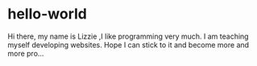 # hello-world
Hi there, my name is Lizzie ,I like programming very much. I am teaching myself developing websites.
Hope I can stick to it and become more and more pro...
